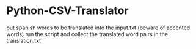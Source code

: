 # Python-CSV-Translator
put spanish words to be translated into the input.txt (beware of accented words)
run the script and collect the translated word pairs in the translation.txt
